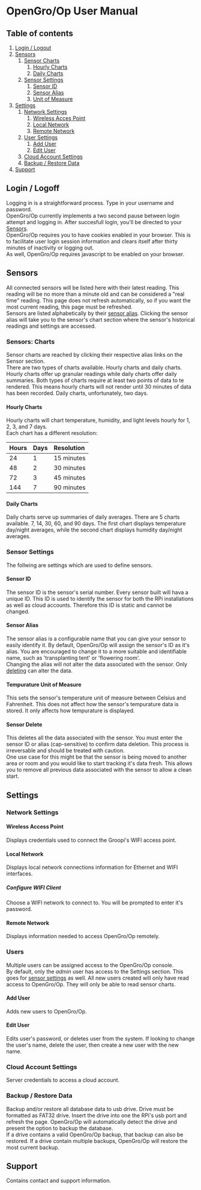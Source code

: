 OpenGro/Op User Manual
==================

## Table of contents

1. [Login / Logout](#login_off)
2. [Sensors](#sensors)
	1. [Sensor Charts](#sensor_charts)
		1. [Hourly Charts](#hourly_charts)
		2. [Daily Charts](#daily_charts)
	2. [Sensor Settings](#sensor_settings)
		1. [Sensor ID](#sensor_id)
		2. [Sensor Alias](#sensor_alias)
		2. [Unit of Measure](#uom)
3. [Settings](#settings)
	1. [Network Settings](#network_settings)
		1. [Wireless Acces Point](#network_ap)
		2. [Local Network](#network_local)
		3. [Remote Network](#network_remote)
	2. [User Settings](#user_settings)
		1. [Add User](#user_add)
		2. [Edit User](#user_edit)
	3. [Cloud Account Settings](#cloud_account_settings)
	4. [Backup / Restore Data](#backup_restore)
4. [Support](#support)

<a name="login_off"></a>
## Login / Logoff
Logging in is a straightforward process. Type in your username and password.  
OpenGro/Op currently implements a two second pause between login attempt and logging in. After succesfull login, you'll be directed to your [Sensors](#sensors).  
OpenGro/Op requires you to have cookies enabled in your browser. This is to facilitate user login session information and clears itself after thirty minutes of inactivity or logging out.  
As well, OpenGro/Op requires javascript to be enabled on your browser.
<a name="sensors"></a>
## Sensors
All connected sensors will be listed here with their latest reading. This reading will be no more than a minute old and can be considered a "real time" reading. This page does not refresh automatically, so if you want the most current reading, this page must be refreshed.  
Sensors are listed alphabetically by their [sensor alias](#sensor_alias). Clicking the sensor alias will take you to the sensor's chart section where the sensor's historical readings and settings are accessed.

<a name="sensor_charts"></a>
### Sensors: Charts
Sensor charts are reached by clicking their respective alias links on the Sensor section.  
There are two types of charts available. Hourly charts and daily charts. Hourly charts offer up granular readings while daily charts offer daily summaries.
Both types of charts require at least two points of data to te rendered. This means hourly charts will not render until 30 
minutes of data has been recorded. Daily charts, unfortunately, two days.
<a name="hourly_charts"></a>
#### Hourly Charts
Hourly charts will chart temperature, humidity, and light levels hourly for 1, 2, 3, and 7 days.  
Each chart has a different resolution:

| Hours | Days | Resolution |
|:------|:-----|:-----------|
| 24    | 1    | 15 minutes |
| 48    | 2    | 30 minutes |
| 72    | 3    | 45 minutes |
| 144   | 7    | 90 minutes |


<a name="daily_charts"></a>
#### Daily Charts
Daily charts serve up summaries of daily averages. There are 5 charts available. 7, 14, 30, 60, and 90 days. The first chart displays temperature day/night averages, while the second chart displays humidity day/night averages.

<a name="sensor_settings"></a>
### Sensor Settings
The follwing are settings which are used to define sensors.

<a name="sensor_id"></a>
#### Sensor ID
The sensor ID is the sensor's serial number. Every sensor built will hava a unique ID. This ID is used to identify the sensor for both the RPi installations as well as cloud accounts. Therefore this ID is static and cannot be changed. 

<a name="sensor_alias"></a>
#### Sensor Alias
The sensor alias is a configurable name that you can give your sensor to easily identify it. By default, OpenGro/Op will assign the sensor's ID as it's alias. You are encouraged to change it to a more suitable and identifiable name, such as 'transplanting tent' or 'flowering room'.  
Changing the alias will not alter the data associated with the sensor. Only [deleting](#sensor_delete) can alter the data.
<a name="uom"></a>
#### Tempurature Unit of Measure
This sets the sensor's temperature unit of measure between Celsius and Fahrenheit. This does not affect how the sensor's tempurature data is stored. It only affects how tempurature is displayed.

<a name="sensor_delete"></a>
#### Sensor Delete
This deletes all the data associated with the sensor. You must enter the sensor ID or alias (cap-sensitive) to confirm data deletion. This process is irreversable and should be treated with caution.  
One use case for this might be that the sensor is being moved to another area or room and you would like to start tracking it's data fresh. This allows you to remove all previous data associated with the sensor to allow a clean start.

<a name="settings"></a>
## Settings

<a name="network_settings"></a>
### Network Settings

<a name="network_ap"></a>
#### Wireless Access Point
Displays credentials used to connect the Groopi's WIFI access point.

<a name="network_local"></a>
#### Local Network
Displays local network connections information for Ethernet and WIFI interfaces.

<a name="wifi_config"></a>
##### Configure WIFI Client
Choose a WIFI network to connect to. You will be prompted to enter it's password.

<a name="network_remote"></a>
#### Remote Network
Displays information needed to access OpenGro/Op remotely. 

<a name="user_settings"></a>
### Users
Multiple users can be assigned access to the OpenGro/Op console.  
By default, only the _admin_ user has access to the Settings section. This goes for [sensor settings](#sensor_settings) as well.  All new users created will only have read access to OpenGro/Op. They will only be able to read sensor charts.

<a name="user_add"></a>
#### Add User
Adds new users to OpenGro/Op.

<a name="Edit User"></a>
#### Edit User
Edits user's password, or deletes user from the system. If looking to change the user's name, delete the user, then create a new user with the new name.

<a name="cloud_account_settings"></a>
### Cloud Account Settings
Server credentials to access a cloud account.

<a name="backup_restore"></a>
### Backup / Restore Data
Backup and/or restore all database data to usb drive. Drive must be formatted as FAT32 drive. Insert the drive into one the RPi's usb port and refresh the page. OpenGro/Op will automatically detect the drive and present the option to backup the database.  
If a drive contains a valid OpenGro/Op backup, that backup can also be restored. If a drive contain multiple backups, OpenGro/Op will restore the most current backup.

<a name="support"></a>
## Support
Contains contact and support information.

